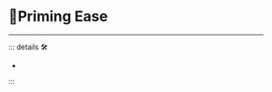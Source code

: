 # 💜<anima>Priming Ease</anima>

---

<!-- =================================================== -->
<!-- =================================================== -->
<!-- =================================================== -->
<!-- =================================================== -->
<!-- =================================================== -->
::: details 🛠

-

:::
